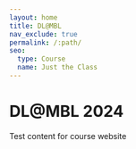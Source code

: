 ```yaml
---
layout: home
title: DL@MBL
nav_exclude: true
permalink: /:path/
seo:
  type: Course
  name: Just the Class
---
```


# DL@MBL 2024

Test content for course website